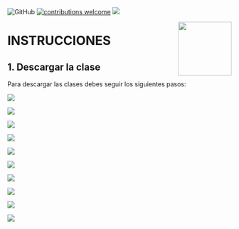 ![GitHub](https://img.shields.io/github/license/taller-R/clase_1) [![contributions welcome](https://img.shields.io/badge/contributions-welcome-brightgreen.svg?style=flat)](https://github.com/taller-R/clase_1/issues) ![](https://img.shields.io/github/followers/taller-R?style=social)

<img src="https://avatars0.githubusercontent.com/u/69440432?s=400&u=96b3e58c713578b563d5c3d3c259f34965ac8e33&v=4" align="right" width=120 height=120 alt="" />

# INSTRUCCIONES

## 1. Descargar la clase

Para descargar las clases debes seguir los siguientes pasos:

![](help/pic/0.png)

![](help/pic/1.png)

![](help/pic/2.png)

![](help/pic/3.png)

![](help/pic/4.png)

![](help/pic/5.png)

![](help/pic/6.png)

![](help/pic/7.png)

![](help/pic/8.png)

![](help/pic/9.png)

